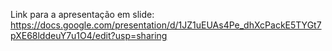 Link para a apresentação em slide:
https://docs.google.com/presentation/d/1JZ1uEUAs4Pe_dhXcPackE5TYGt7pXE68lddeuY7u1O4/edit?usp=sharing
